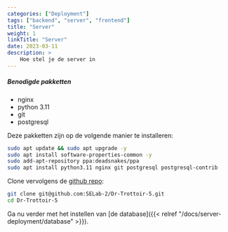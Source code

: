 ```yaml
---
categories: ["Deployment"]
tags: ["backend", "server", "frontend"]
title: "Server"
weight: 1
linkTitle: "Server"
date: 2023-03-11
description: >
    Hoe stel je de server in
---
```


##### Benodigde pakketten
* nginx
* python 3.11
* git
* postgresql

Deze pakketten zijn op de volgende manier te installeren:
```bash
sudo apt update && sudo apt upgrade -y
sudo apt install software-properties-common -y
sudo add-apt-repository ppa:deadsnakes/ppa
sudo apt install python3.11 nginx git postgresql postgresql-contrib
```

Clone vervolgens de [github repo](https://github.com/SELab-2/Dr-Trottoir-5):
```bash
git clone git@github.com:SELab-2/Dr-Trottoir-5.git
cd Dr-Trottoir-5
```

Ga nu verder met het instellen van [de database]({{< relref "/docs/server-deployment/database" >}}).